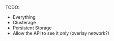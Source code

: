 TODO:
* Everything
* Clusterage
* Persistent Storage
* Allow the API to see it only (overlay network?)
